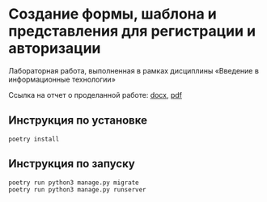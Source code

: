 # Создание формы, шаблона и представления для регистрации и авторизации

Лабораторная работа, выполненная в рамках дисциплины «Введение в информационные технологии»

Ссылка на отчет о проделанной работе: [docx](appendix/report.docx), [pdf](appendix/report.pdf)

## Инструкция по установке

```shell
poetry install
```

## Инструкция по запуску

```shell
poetry run python3 manage.py migrate
poetry run python3 manage.py runserver
```
